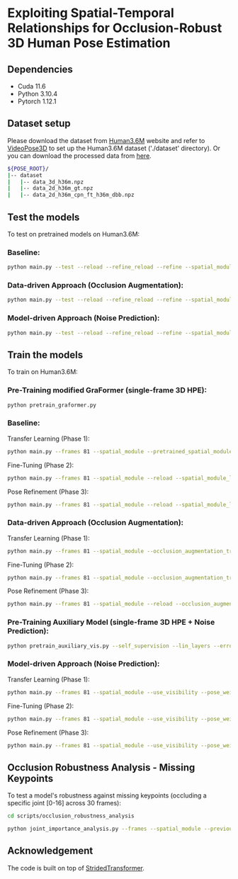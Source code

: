 # Exploiting Spatial-Temporal Relationships for Occlusion-Robust 3D Human Pose Estimation

## Dependencies

- Cuda 11.6
- Python 3.10.4
- Pytorch 1.12.1

## Dataset setup

Please download the dataset from [Human3.6M](http://vision.imar.ro/human3.6m/) website and refer to [VideoPose3D](https://github.com/facebookresearch/VideoPose3D) to set up the Human3.6M dataset ('./dataset' directory). 
Or you can download the processed data from [here](https://drive.google.com/drive/folders/112GPdRC9IEcwcJRyrLJeYw9_YV4wLdKC?usp=sharing). 

```bash
${POSE_ROOT}/
|-- dataset
|   |-- data_3d_h36m.npz
|   |-- data_2d_h36m_gt.npz
|   |-- data_2d_h36m_cpn_ft_h36m_dbb.npz
```

## Test the models

To test on pretrained models on Human3.6M:

### Baseline:
```bash
python main.py --test --reload --refine_reload --refine --spatial_module --frames 81 --previous_dir checkpoint/baseline/1024_2239_22_81
```

### Data-driven Approach (Occlusion Augmentation):
```bash
python main.py --test --reload --refine_reload --refine --spatial_module --frames 81 --previous_dir checkpoint/occlusion-augmentation/consecutive/1208_1312_58_81 
```

### Model-driven Approach (Noise Prediction):
```bash
python main.py --test --reload --refine_reload --refine --spatial_module --frames 81 --previous_dir checkpoint/visibility/noextra/1125_1855_35_81 --use_visibility --error_thr 0.2  
```

## Train the models

To train on Human3.6M:

### Pre-Training modified GraFormer (single-frame 3D HPE):
```bash
python pretrain_graformer.py
```

### Baseline:

Transfer Learning (Phase 1):

```bash
python main.py --frames 81 --spatial_module --pretrained_spatial_module_init --pretrained_spatial_module_dir [your pre-trained modified GraFormer directory path] --pretrained_spatial_module [your pre-trained modified GraFormer file name inside directory] 
```

Fine-Tuning (Phase 2):

```bash
python main.py --frames 81 --spatial_module --reload --spatial_module_lr 1e-3 --previous_dir [your phase-1 model saved directory path]
```

Pose Refinement (Phase 3):

```bash
python main.py --frames 81 --spatial_module --reload --spatial_module_lr 1e-3 --refine --lr_refine 1e-3 --previous_dir [your phase-2 model saved directory path]
```

### Data-driven Approach (Occlusion Augmentation):

Transfer Learning (Phase 1):

```bash
python main.py --frames 81 --spatial_module --occlusion_augmentation_train --num_occluded_j 1 --consecutive_frames --subset_size 6 --pretrained_spatial_module_init --pretrained_spatial_module_dir [your pre-trained modified GraFormer directory path] --pretrained_spatial_module [your pre-trained modified GraFormer file name inside directory] 
```

Fine-Tuning (Phase 2):

```bash
python main.py --frames 81 --spatial_module --occlusion_augmentation_train --num_occluded_j 1 --consecutive_frames --subset_size 6 --reload --spatial_module_lr 1e-3 --previous_dir [your phase-1 model saved directory path]
```

Pose Refinement (Phase 3):

```bash
python main.py --frames 81 --spatial_module --reload --occlusion_augmentation_train --num_occluded_j 1 --consecutive_frames --subset_size 6 --spatial_module_lr 1e-3 --refine --lr_refine 1e-3 --previous_dir [your phase-2 model saved directory path]
```

### Pre-Training Auxiliary Model (single-frame 3D HPE + Noise Prediction):

```bash
python pretrain_auxiliary_vis.py --self_supervision --lin_layers --error_thr 0.2 --lr 1e-6 --lr_vis 1e-3 --pose_weight_factor 10 --pretrained_graformer_init --pretrained_graformer [your pre-trained modified GraFormer /path/to/file]
```

### Model-driven Approach (Noise Prediction):

Transfer Learning (Phase 1):

```bash
python main.py --frames 81 --spatial_module --use_visibility --pose_weight_factor 10 --error_thr 0.2 --pretrained_spatial_module_init --pretrained_spatial_module_dir [your pre-trained auxiliary model directory path] --pretrained_spatial_module [your pre-trained auxiliary model file name inside directory] 
```

Fine-Tuning (Phase 2):

```bash
python main.py --frames 81 --spatial_module --use_visibility --pose_weight_factor 10 --error_thr 0.2 --reload --spatial_module_lr 1e-3 --previous_dir [your phase-1 model saved directory path]
```

Pose Refinement (Phase 3):

```bash
python main.py --frames 81 --spatial_module --use_visibility --pose_weight_factor 10 --error_thr 0.2 --reload --spatial_module_lr 1e-3 --refine --lr_refine 1e-3 --previous_dir [your phase-2 model saved directory path]
```

## Occlusion Robustness Analysis - Missing Keypoints

To test a model's robustness against missing keypoints (occluding a specific joint [0-16] across 30 frames):

```bash
cd scripts/occlusion_robustness_analysis
```

```bash
python joint_importance_analysis.py --frames --spatial_module --previous_dir ../../checkpoint/PATH/TO/MODEL_DIR --root_path ../../dataset
```

## Acknowledgement

The code is built on top of [StridedTransformer](https://github.com/Vegetebird/StridedTransformer-Pose3D).

